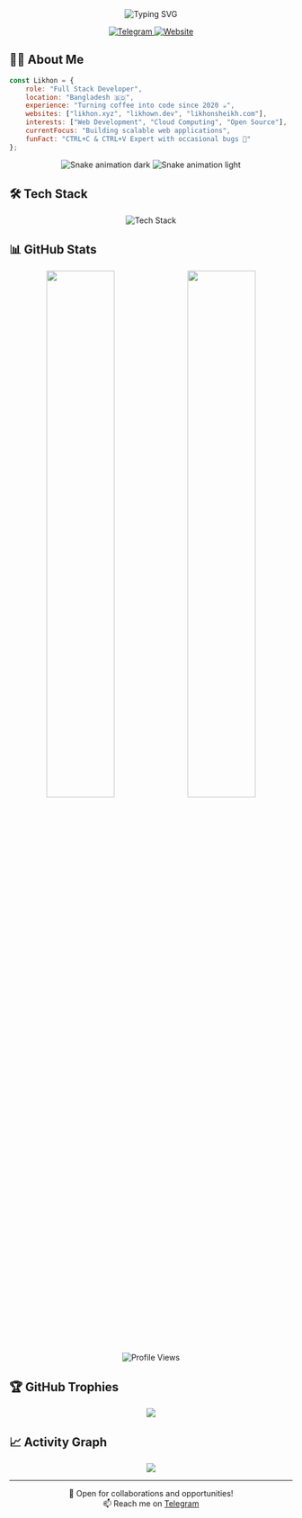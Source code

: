 <div align="center">
  <img src="https://readme-typing-svg.demolab.com?font=Fira+Code&duration=3000&pause=1000&color=38BDAE&center=true&vCenter=true&width=435&lines=Hello+World!+I'm+Likhon+%F0%9F%91%8B;Full+Stack+Developer;Tech+Enthusiast+from+Bangladesh" alt="Typing SVG" />
</div>

<p align="center">
  <a href="https://t.me/RektDevelopers">
    <img src="https://img.shields.io/badge/Telegram-2CA5E0?style=for-the-badge&logo=telegram&logoColor=white" alt="Telegram"/>
  </a>
  <a href="https://likhon.xyz">
    <img src="https://img.shields.io/badge/Portfolio-FF5722?style=for-the-badge&logo=google-chrome&logoColor=white" alt="Website"/>
  </a>
</p>

## 🧑‍💻 About Me
```javascript
const Likhon = {
    role: "Full Stack Developer",
    location: "Bangladesh 🇧🇩",
    experience: "Turning coffee into code since 2020 ☕",
    websites: ["likhon.xyz", "likhown.dev", "likhonsheikh.com"],
    interests: ["Web Development", "Cloud Computing", "Open Source"],
    currentFocus: "Building scalable web applications",
    funFact: "CTRL+C & CTRL+V Expert with occasional bugs 🐛"
};
```

<div align="center">
  <img src="https://raw.githubusercontent.com/likhonisaac/likhonisaac/output/github-contribution-grid-snake-dark.svg#gh-dark-mode-only" alt="Snake animation dark" />
  <img src="https://raw.githubusercontent.com/likhonisaac/likhonisaac/output/github-contribution-grid-snake.svg#gh-light-mode-only" alt="Snake animation light" />
</div>

## 🛠️ Tech Stack
<p align="center">
  <img src="https://skillicons.dev/icons?i=html,css,js,python,react,nodejs,mongodb,firebase,vscode,git,github,cloudflare,gcp,docker" alt="Tech Stack" />
</p>

## 📊 GitHub Stats
<p align="center">
  <img width="49%" src="https://github-readme-stats.vercel.app/api?username=likhonisaac&show_icons=true&theme=tokyonight&hide_border=true&bg_color=0D1117&ring_color=38BDAE" />
  <img width="49%" src="https://github-readme-streak-stats.herokuapp.com/?user=likhonisaac&theme=tokyonight&hide_border=true&bg_color=0D1117&ring=38BDAE" />
</p>

<div align="center">
  <img src="https://komarev.com/ghpvc/?username=likhonisaac&style=for-the-badge&color=38BDAE" alt="Profile Views" />
</div>

## 🏆 GitHub Trophies
<p align="center">
  <img src="https://github-profile-trophy.vercel.app/?username=likhonisaac&theme=tokyonight&no-frame=true&column=4&margin-w=15&margin-h=15" />
</p>

## 📈 Activity Graph
<p align="center">
  <img src="https://github-readme-activity-graph.vercel.app/graph?username=likhonisaac&theme=tokyo-night&hide_border=true&bg_color=0D1117" />
</p>

---
<p align="center">
  💼 Open for collaborations and opportunities!
  <br>
  📫 Reach me on <a href="https://t.me/RektDevelopers">Telegram</a>
</p>
